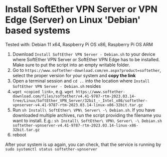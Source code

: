 # Install SoftEther VPN Server or VPN Edge (Server) on Linux 'Debian' based systems

Tested with: Debian 11 x64, Raspberry Pi OS x86, Raspberry Pi OS ARM

1. Download `Install SoftEther VPN Server - Debian.sh` to your device where SoftEther VPN Server or SoftEther VPN Edge has to be installed. Make sure to put the script into an empty writable folder.
2. Go to `https://www.softether-download.com/en.aspx?product=softether`, select the proper version for your system and **copy the link**
3. Open a terminal session and `cd ..` into the location where `Install SoftEther VPN Server - Debian.sh` resides
4. `wget <copied link>`, e.g. `wget https://www.softether-download.com/files/softether/v4.41-9787-rtm-2023.03.14-tree/Linux/SoftEther_VPN_Server/32bit_-_Intel_x86/softether-vpnserver-v4.41-9787-rtm-2023.03.14-linux-x86-32bit.tar.gz`
5. Run `sh Install\ SoftEther\ VPN\ Server\ -\ Debian.sh`. If you have downloaded multiple archives, run the script providing the filename you want to install. E.g.: `sh Install\ SoftEther\ VPN\ Server\ -\ Debian.sh softether-vpnserver-v4.41-9787-rtm-2023.03.14-linux-x86-32bit.tar.gz`
6. reboot

After your system is up again, you can check, that the service is running by `sudo systemctl status softether-vpnserver`
